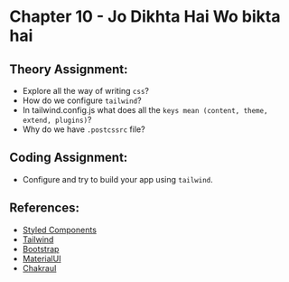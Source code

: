 # Chapter 10 - Jo Dikhta Hai Wo bikta hai

## Theory Assignment:

- Explore all the way of writing `css`?
- How do we configure `tailwind`?
- In tailwind.config.js what does all the `keys mean (content, theme, extend, plugins)`?
- Why do we have `.postcssrc` file?

## Coding Assignment:

- Configure and try to build your app using `tailwind`.

## References:

- [Styled Components](https://styled-components.com/)
- [Tailwind](https://tailwindui.com/)
- [Bootstrap](https://react-bootstrap.netlify.app/)
- [MaterialUI](https://mui.com/material-ui/)
- [ChakrauI](https://chakra-ui.com/)
